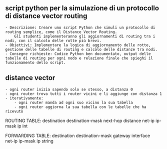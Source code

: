## script python per la simulazione di un protocollo di distance vector routing

    - Descrizione: Creare uno script Python che simuli un protocollo di routing semplice, come il Distance Vector Routing. 
        Gli studenti implementeranno gli aggiornamenti di routing tra i nodi, con il calcolo delle rotte più brevi.
    - Obiettivi: Implementare la logica di aggiornamento delle rotte, gestione delle tabelle di routing e calcolo delle distanze tra nodi.
    - Consegne richieste: Codice Python ben documentato, output delle tabelle di routing per ogni nodo e relazione finale che spieghi il funzionamento dello script.

## distance vector
    
    - ogni router inizia sapendo solo se stesso, a distanza 0
    - ogni router trova tutti i router vicini e li aggiunge con distanza 1
    - iterativamente:
        - ogni router manda ad ogni suo vicino la sua tabella
        - ogni router aggiorna la sua tabella con le tabelle che ha ricevuto

ROUTING TABLE:
   destination    destination-mask      next-hop        distance
       net-ip        ip-mask               ip             int

FORWARDING TABLE:
    destination     destination-mask    gateway     interface     
       net-ip          ip-mask            ip          string     

